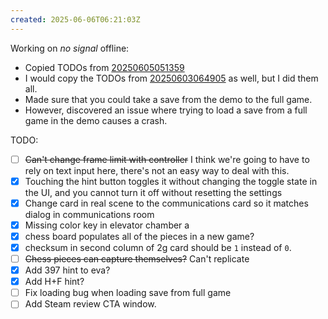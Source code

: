 ```yaml
---
created: 2025-06-06T06:21:03Z
---
```


Working on _no signal_ offline:
- Copied TODOs from [20250605051359](20250605051359.md)
- I would copy the TODOs from [20250603064905](20250603064905.md) as well, but I did them all.
- Made sure that you could take a save from the demo to the full game.
- However, discovered an issue where trying to load a save from a full game in the demo causes a crash.

TODO:
- [ ] ~~Can't change frame limit with controller~~ I think we're going to have to rely on text input here, there's not an easy way to deal with this.
- [x] Touching the hint button toggles it without changing the toggle state in the UI, and you cannot turn it off without resetting the settings
- [x] Change card in real scene to the communications card so it matches dialog in communications room
- [x] Missing color key in elevator chamber a
- [x] chess board populates all of the pieces in a new game?
- [x] checksum in second column of 2g card should be `1` instead of `0`.
- [ ] ~~Chess pieces can capture themselves?~~ Can't replicate
- [x] Add 397 hint to eva?
- [x] Add H+F hint?
- [ ] Fix loading bug when loading save from full game
- [ ] Add Steam review CTA window.
